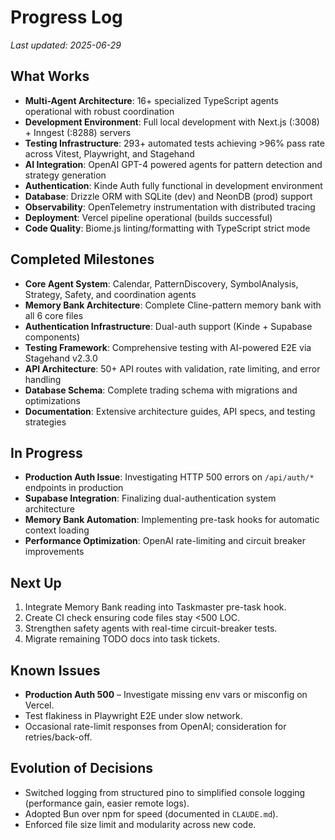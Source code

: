 # Progress Log

_Last updated: 2025-06-29_

## What Works
- **Multi-Agent Architecture**: 16+ specialized TypeScript agents operational with robust coordination
- **Development Environment**: Full local development with Next.js (:3008) + Inngest (:8288) servers
- **Testing Infrastructure**: 293+ automated tests achieving >96% pass rate across Vitest, Playwright, and Stagehand
- **AI Integration**: OpenAI GPT-4 powered agents for pattern detection and strategy generation
- **Authentication**: Kinde Auth fully functional in development environment
- **Database**: Drizzle ORM with SQLite (dev) and NeonDB (prod) support
- **Observability**: OpenTelemetry instrumentation with distributed tracing
- **Deployment**: Vercel pipeline operational (builds successful)
- **Code Quality**: Biome.js linting/formatting with TypeScript strict mode

## Completed Milestones
- **Core Agent System**: Calendar, PatternDiscovery, SymbolAnalysis, Strategy, Safety, and coordination agents
- **Memory Bank Architecture**: Complete Cline-pattern memory bank with all 6 core files
- **Authentication Infrastructure**: Dual-auth support (Kinde + Supabase components)
- **Testing Framework**: Comprehensive testing with AI-powered E2E via Stagehand v2.3.0
- **API Architecture**: 50+ API routes with validation, rate limiting, and error handling
- **Database Schema**: Complete trading schema with migrations and optimizations
- **Documentation**: Extensive architecture guides, API specs, and testing strategies

## In Progress
- **Production Auth Issue**: Investigating HTTP 500 errors on `/api/auth/*` endpoints in production
- **Supabase Integration**: Finalizing dual-authentication system architecture
- **Memory Bank Automation**: Implementing pre-task hooks for automatic context loading
- **Performance Optimization**: OpenAI rate-limiting and circuit breaker improvements

## Next Up
1. Integrate Memory Bank reading into Taskmaster pre-task hook.
2. Create CI check ensuring code files stay <500 LOC.
3. Strengthen safety agents with real-time circuit-breaker tests.
4. Migrate remaining TODO docs into task tickets.

## Known Issues
- **Production Auth 500** – Investigate missing env vars or misconfig on Vercel.
- Test flakiness in Playwright E2E under slow network.
- Occasional rate-limit responses from OpenAI; consideration for retries/back-off.

## Evolution of Decisions
- Switched logging from structured pino to simplified console logging (performance gain, easier remote logs).
- Adopted Bun over npm for speed (documented in `CLAUDE.md`).
- Enforced file size limit and modularity across new code.
